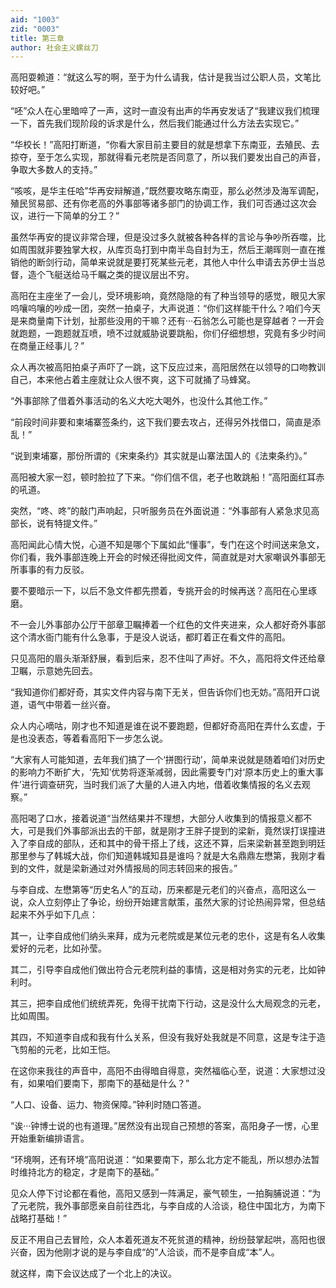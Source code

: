 ```yaml
---
aid: "1003"
zid: "0003"
title: 第三章
author: 社会主义螺丝刀
---
```


高阳耍赖道：“就这么写的啊，至于为什么请我，估计是我当过公职人员，文笔比较好吧。”

“呸”众人在心里暗啐了一声，这时一直没有出声的华再安发话了“我建议我们梳理一下，首先我们现阶段的诉求是什么，然后我们能通过什么方法去实现它。”

“华校长！”高阳打断道，“你看大家目前主要目的就是想拿下东南亚，去殖民、去掠夺，至于怎么实现，那就得看元老院是否同意了，所以我们要发出自己的声音，争取大多数人的支持。”

“咳咳，是华主任哈”华再安辩解道，”既然要攻略东南亚，那么必然涉及海军调配，殖民贸易部、还有你老高的外事部等诸多部门的协调工作，我们可否通过这次会议，进行一下简单的分工？”

虽然华再安的提议非常合理，但是没过多久就被各种各样的言论与争吵所吞噬，比如周围就非要独掌大权，从库页岛打到中南半岛自封为王，然后王潮晖则一直在推销他的断剑行动，简单来说就是要打死某些元老，其他人中什么申请去苏伊士当总督，造个飞艇送给马千瞩之类的提议层出不穷。

高阳在主座坐了一会儿，受环境影响，竟然隐隐的有了种当领导的感觉，眼见大家呜嚷呜嚷的吵成一团，突然一拍桌子，大声说道：“你们这样能干什么？咱们今天是来商量南下计划，扯那些没用的干嘛？还有···石翁怎么可能也是穿越者？一开会就跑题，一跑题就互喷，喷不过就威胁说要跳船，你们仔细想想，究竟有多少时间在商量正经事儿？”

众人再次被高阳拍桌子声吓了一跳，这下反应过来，高阳居然在以领导的口吻教训自己，本来他占着主座就让众人很不爽，这下可就捅了马蜂窝。

“外事部除了借着外事活动的名义大吃大喝外，也没什么其他工作。”

“前段时间非要和柬埔寨签条约，这下我们要去攻占，还得另外找借口，简直是添乱！”

“说到柬埔寨，那份所谓的《宋柬条约》其实就是山寨法国人的《法柬条约》。”

高阳被大家一怼，顿时脸拉了下来。“你们信不信，老子也敢跳船！”高阳面红耳赤的吼道。

突然，“咚、咚”的敲门声响起，只听服务员在外面说道：“外事部有人紧急求见高部长，说有特提文件。”

高阳闻此心情大悦，心道不知是哪个下属如此“懂事”，专门在这个时间送来急文，你们看，我外事部连晚上开会的时候还得批阅文件，简直就是对大家嘲讽外事部无所事事的有力反驳。

要不要暗示一下，以后不急文件都先攒着，专挑开会的时候再送？高阳在心里琢磨。

不一会儿外事部办公厅干部章卫瞩捧着一个红色的文件夹进来，众人都好奇外事部这个清水衙门能有什么急事，于是没人说话，都盯着正在看文件的高阳。

只见高阳的眉头渐渐舒展，看到后来，忍不住叫了声好。不久，高阳将文件还给章卫瞩，示意她先回去。

“我知道你们都好奇，其实文件内容与南下无关，但告诉你们也无妨。”高阳开口说道，语气中带着一丝兴奋。

众人内心嘀咕，刚才也不知道是谁在说不要跑题，但都好奇高阳在弄什么玄虚，于是也没表态，等着看高阳下一步怎么说。

“大家有人可能知道，去年我们搞了一个‘拼图行动’，简单来说就是随着咱们对历史的影响力不断扩大，‘先知’优势将逐渐减弱，因此需要专门对‘原本历史上的重大事件’进行调查研究，当时我们派了大量的人进入内地，借着收集情报的名义去观察。”

高阳喝了口水，接着说道“当然结果并不理想，大部分人收集到的情报意义都不大，可是我们外事部派出去的干部，就是刚才王胖子提到的梁新，竟然误打误撞进入了李自成的部队，还和其中的骨干搭上了线，这还不算，后来梁新甚至跑到明廷那里参与了韩城大战，你们知道韩城知县是谁吗？就是大名鼎鼎左懋第，我刚才看到的文件，就是梁新通过对外情报局的同志转回来的报告。”

与李自成、左懋第等“历史名人”的互动，历来都是元老们的兴奋点，高阳这么一说，众人立刻停止了争论，纷纷开始建言献策，虽然大家的讨论热闹异常，但总结起来不外乎如下几点：

其一，让李自成他们纳头来拜，成为元老院或是某位元老的忠仆，这是有名人收集爱好的元老，比如孙莹。

其二，引导李自成他们做出符合元老院利益的事情，这是相对务实的元老，比如钟利时。

其三，把李自成他们统统弄死，免得干扰南下行动，这是没什么大局观念的元老，比如周围。

其四，不知道李自成和我有什么关系，但没有我好处我就是不同意，这是专注于造飞剪船的元老，比如王恺。

在这你来我往的声音中，高阳不由得暗自得意，突然福临心至，说道：大家想过没有，如果咱们要南下，那南下的基础是什么？”

“人口、设备、运力、物资保障。”钟利时随口答道。

“诶···钟博士说的也有道理。”居然没有出现自己预想的答案，高阳身子一愣，心里开始重新编排语言。

“环境啊，还有环境”高阳说道：“如果要南下，那么北方定不能乱，所以想办法暂时维持北方的稳定，才是南下的基础。”

见众人停下讨论都在看他，高阳又感到一阵满足，豪气顿生，一拍胸脯说道：“为了元老院，我外事部愿亲自前往西北，与李自成的人洽谈，稳住中国北方，为南下战略打基础！”

反正不用自己去冒险，众人本着死道友不死贫道的精神，纷纷鼓掌起哄，高阳也很兴奋，因为他刚才说的是与李自成“的”人洽谈，而不是李自成“本”人。

就这样，南下会议达成了一个北上的决议。
